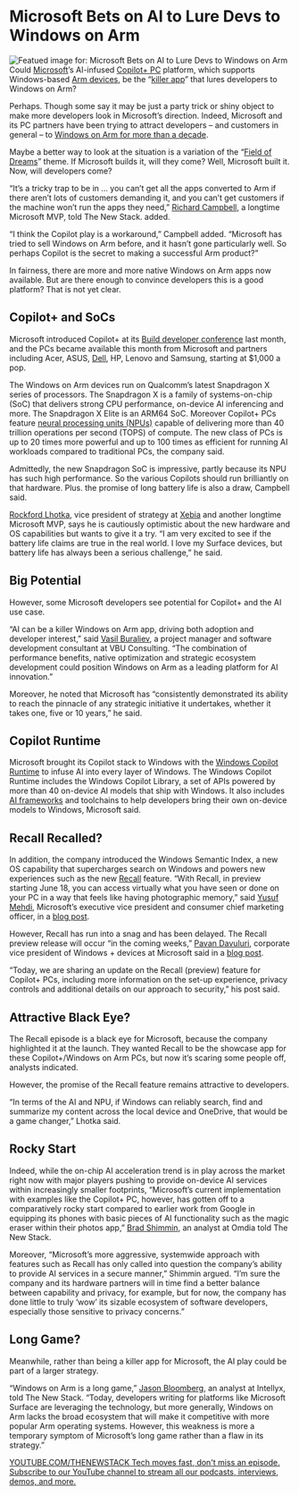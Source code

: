 # Microsoft Bets on AI to Lure Devs to Windows on Arm
![Featued image for: Microsoft Bets on AI to Lure Devs to Windows on Arm](https://cdn.thenewstack.io/media/2024/06/b17172cf-joel-overbeck-amkdlzfdmia-unsplash-1-1024x683.jpg)
Could [Microsoft](https://news.microsoft.com/?utm_content=inline+mention)’s AI-infused [Copilot+ PC](https://thenewstack.io/copilot-pcs-understanding-microsofts-evolving-ai-pc-stack/) platform, which supports Windows-based [Arm devices](https://thenewstack.io/arm-pushes-ai-into-the-smallest-iot-devices-with-cortex-m52-chip/), be the “[killer app](https://thenewstack.io/tomorrows-5g-killer-apps-will-need-a-strong-foundation-in-ci-cd/)” that lures developers to Windows on Arm?

Perhaps. Though some say it may be just a party trick or shiny object to make more developers look in Microsoft’s direction. Indeed, Microsoft and its PC partners have been trying to attract developers – and customers in general – to [Windows on Arm for more than a decade](https://www.directionsonmicrosoft.com/blog/will-windows-on-arm-pcs-finally-be-worth-buying/).

Maybe a better way to look at the situation is a variation of the “[Field of Dreams](https://en.wikipedia.org/wiki/Field_of_Dreams)” theme. If Microsoft builds it, will they come? Well, Microsoft built it. Now, will developers come?

“It’s a tricky trap to be in … you can’t get all the apps converted to Arm if there aren’t lots of customers demanding it, and you can’t get customers if the machine won’t run the apps they need,” [Richard Campbell](https://www.linkedin.com/in/richjcampbell/?originalSubdomain=ca), a longtime Microsoft MVP, told The New Stack. added.

“I think the Copilot play is a workaround,” Campbell added. “Microsoft has tried to sell Windows on Arm before, and it hasn’t gone particularly well. So perhaps Copilot is the secret to making a successful Arm product?”

In fairness, there are more and more native Windows on Arm apps now available. But are there enough to convince developers this is a good platform? That is not yet clear.

## Copilot+ and SoCs
Microsoft introduced Copilot+ at its [Build developer conference](https://thenewstack.io/microsofts-net-aspire-the-spring-boot-of-net-development/) last month, and the PCs became available this month from Microsoft and partners including Acer, ASUS, [Dell](https://www.delltechnologies.com/en-us/index.htm?utm_content=inline+mention), HP, Lenovo and Samsung, starting at $1,000 a pop.

The Windows on Arm devices run on Qualcomm’s latest Snapdragon X series of processors. The Snapdragon X is a family of systems-on-chip (SoC) that delivers strong CPU performance, on-device AI inferencing and more. The Snapdragon X Elite is an ARM64 SoC. Moreover Copilot+ PCs feature [neural processing units (NPUs)](https://thenewstack.io/qualcomm-amd-add-fuel-to-the-ai-pc-engine/) capable of delivering more than 40 trillion operations per second (TOPS) of compute. The new class of PCs is up to 20 times more powerful and up to 100 times as efficient for running AI workloads compared to traditional PCs, the company said.

Admittedly, the new Snapdragon SoC is impressive, partly because its NPU has such high performance. So the various Copilots should run brilliantly on that hardware. Plus. the promise of long battery life is also a draw, Campbell said.

[Rockford Lhotka](https://www.linkedin.com/in/rockfordlhotka/), vice president of strategy at [Xebia](https://xebia.com/) and another longtime Microsoft MVP, says he is cautiously optimistic about the new hardware and OS capabilities but wants to give it a try. “I am very excited to see if the battery life claims are true in the real world. I love my Surface devices, but battery life has always been a serious challenge,” he said.
## Big Potential
However, some Microsoft developers see potential for Copilot+ and the AI use case.

“AI can be a killer Windows on Arm app, driving both adoption and developer interest,” said [Vasil Buraliev](https://www.linkedin.com/in/vasbu/?originalSubdomain=mk), a project manager and software development consultant at VBU Consulting. “The combination of performance benefits, native optimization and strategic ecosystem development could position Windows on Arm as a leading platform for AI innovation.”

Moreover, he noted that Microsoft has “consistently demonstrated its ability to reach the pinnacle of any strategic initiative it undertakes, whether it takes one, five or 10 years,” he said.

## Copilot Runtime
Microsoft brought its Copilot stack to Windows with the [Windows Copilot Runtime](https://learn.microsoft.com/en-us/windows/ai/overview) to infuse AI into every layer of Windows. The Windows Copilot Runtime includes the Windows Copilot Library, a set of APIs powered by more than 40 on-device AI models that ship with Windows. It also includes [AI frameworks](https://thenewstack.io/how-ray-a-distributed-ai-framework-helps-power-chatgpt/) and toolchains to help developers bring their own on-device models to Windows, Microsoft said.

## Recall Recalled?
In addition, the company introduced the Windows Semantic Index, a new OS capability that supercharges search on Windows and powers new experiences such as the new [Recall](https://learn.microsoft.com/en-us/windows/ai/apis/recall) feature. “With Recall, in preview starting June 18, you can access virtually what you have seen or done on your PC in a way that feels like having photographic memory,” said [Yusuf Mehdi](https://www.linkedin.com/in/yusufmehdi/), Microsoft’s executive vice president and consumer chief marketing officer, in a [blog post](https://blogs.microsoft.com/blog/2024/05/20/introducing-copilot-pcs/).

However, Recall has run into a snag and has been delayed. The Recall preview release will occur “in the coming weeks,” [Pavan Davuluri](https://www.linkedin.com/in/pavand/), corporate vice president of Windows + devices at Microsoft said in a [blog post](https://blogs.windows.com/windowsexperience/2024/06/07/update-on-the-recall-preview-feature-for-copilot-pcs/).

“Today, we are sharing an update on the Recall (preview) feature for Copilot+ PCs, including more information on the set-up experience, privacy controls and additional details on our approach to security,” his post said.

## Attractive Black Eye?
The Recall episode is a black eye for Microsoft, because the company highlighted it at the launch. They wanted Recall to be the showcase app for these Copilot+/Windows on Arm PCs, but now it’s scaring some people off, analysts indicated.

However, the promise of the Recall feature remains attractive to developers.

“In terms of the AI and NPU, if Windows can reliably search, find and summarize my content across the local device and OneDrive, that would be a game changer,” Lhotka said.

## Rocky Start
Indeed, while the on-chip AI acceleration trend is in play across the market right now with major players pushing to provide on-device AI services within increasingly smaller footprints, “Microsoft’s current implementation with examples like the Copilot+ PC, however, has gotten off to a comparatively rocky start compared to earlier work from Google in equipping its phones with basic pieces of AI functionality such as the magic eraser within their photos app,” [Brad Shimmin](https://www.linkedin.com/in/bradshimmin/), an analyst at Omdia told The New Stack.

Moreover, “Microsoft’s more aggressive, systemwide approach with features such as Recall has only called into question the company’s ability to provide AI services in a secure manner,” Shimmin argued. “I’m sure the company and its hardware partners will in time find a better balance between capability and privacy, for example, but for now, the company has done little to truly ‘wow’ its sizable ecosystem of software developers, especially those sensitive to privacy concerns.”

## Long Game?
Meanwhile, rather than being a killer app for Microsoft, the AI play could be part of a larger strategy.

“Windows on Arm is a long game,” [Jason Bloomberg](https://www.linkedin.com/in/jasonbloomberg/?originalSubdomain=nl), an analyst at Intellyx, told The New Stack. “Today, developers writing for platforms like Microsoft Surface are leveraging the technology, but more generally, Windows on Arm lacks the broad ecosystem that will make it competitive with more popular Arm operating systems. However, this weakness is more a temporary symptom of Microsoft’s long game rather than a flaw in its strategy.”

[
YOUTUBE.COM/THENEWSTACK
Tech moves fast, don't miss an episode. Subscribe to our YouTube
channel to stream all our podcasts, interviews, demos, and more.
](https://youtube.com/thenewstack?sub_confirmation=1)